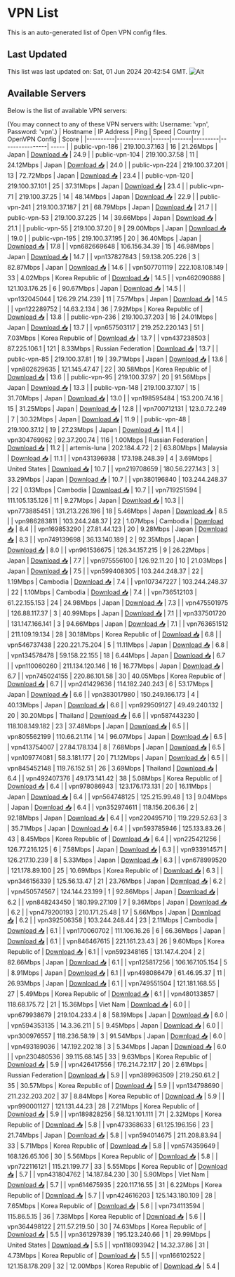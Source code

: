 # VPN List

This is an auto-generated list of Open VPN config files.

## Last Updated

This list was last updated on: Sat, 01 Jun 2024 20:42:54 GMT.
![Alt](https://repobeats.axiom.co/api/embed/186b98318ef1479477931607c1ad7d823f12451f.svg "Repobeats analytics image")

## Available Servers

Below is the list of available VPN servers:

(You may connect to any of these VPN servers with: Username: 'vpn', Password: 'vpn'.)
| Hostname | IP Address | Ping | Speed | Country | OpenVPN Config | Score |
|----------|------------|------|-------|---------|----------------| ----- |
| public-vpn-186 | 219.100.37.163 | 16 | 21.26Mbps | Japan | [Download 📥](./configs/server_0_JP.ovpn) | 24.9 |
| public-vpn-104 | 219.100.37.58 | 11 | 24.12Mbps | Japan | [Download 📥](./configs/server_1_JP.ovpn) | 24.0 |
| public-vpn-224 | 219.100.37.201 | 13 | 72.72Mbps | Japan | [Download 📥](./configs/server_2_JP.ovpn) | 23.4 |
| public-vpn-120 | 219.100.37.101 | 25 | 37.31Mbps | Japan | [Download 📥](./configs/server_3_JP.ovpn) | 23.4 |
| public-vpn-71 | 219.100.37.25 | 14 | 48.14Mbps | Japan | [Download 📥](./configs/server_4_JP.ovpn) | 22.9 |
| public-vpn-241 | 219.100.37.187 | 21 | 68.79Mbps | Japan | [Download 📥](./configs/server_5_JP.ovpn) | 21.7 |
| public-vpn-53 | 219.100.37.225 | 14 | 39.66Mbps | Japan | [Download 📥](./configs/server_6_JP.ovpn) | 21.1 |
| public-vpn-55 | 219.100.37.20 | 9 | 29.00Mbps | Japan | [Download 📥](./configs/server_7_JP.ovpn) | 19.0 |
| public-vpn-195 | 219.100.37.195 | 20 | 36.40Mbps | Japan | [Download 📥](./configs/server_8_JP.ovpn) | 17.8 |
| vpn682669648 | 106.156.34.39 | 15 | 46.98Mbps | Japan | [Download 📥](./configs/server_9_JP.ovpn) | 14.7 |
| vpn137827843 | 59.138.205.226 | 3 | 82.87Mbps | Japan | [Download 📥](./configs/server_10_JP.ovpn) | 14.6 |
| vpn507701119 | 222.108.108.149 | 33 | 4.02Mbps | Korea Republic of | [Download 📥](./configs/server_11_KR.ovpn) | 14.5 |
| vpn462090888 | 121.103.176.25 | 6 | 90.67Mbps | Japan | [Download 📥](./configs/server_12_JP.ovpn) | 14.5 |
| vpn132045044 | 126.29.214.239 | 11 | 7.57Mbps | Japan | [Download 📥](./configs/server_13_JP.ovpn) | 14.5 |
| vpn122289752 | 14.63.2.134 | 36 | 7.92Mbps | Korea Republic of | [Download 📥](./configs/server_14_KR.ovpn) | 13.8 |
| public-vpn-236 | 219.100.37.203 | 16 | 24.01Mbps | Japan | [Download 📥](./configs/server_15_JP.ovpn) | 13.7 |
| vpn657503117 | 219.252.220.143 | 51 | 7.03Mbps | Korea Republic of | [Download 📥](./configs/server_16_KR.ovpn) | 13.7 |
| vpn437238503 | 87.225.106.1 | 121 | 8.33Mbps | Russian Federation | [Download 📥](./configs/server_17_RU.ovpn) | 13.7 |
| public-vpn-85 | 219.100.37.81 | 19 | 39.71Mbps | Japan | [Download 📥](./configs/server_18_JP.ovpn) | 13.6 |
| vpn802629635 | 121.145.47.47 | 22 | 30.58Mbps | Korea Republic of | [Download 📥](./configs/server_19_KR.ovpn) | 13.6 |
| public-vpn-95 | 219.100.37.97 | 20 | 91.56Mbps | Japan | [Download 📥](./configs/server_20_JP.ovpn) | 13.3 |
| public-vpn-148 | 219.100.37.107 | 15 | 31.70Mbps | Japan | [Download 📥](./configs/server_21_JP.ovpn) | 13.0 |
| vpn198595484 | 153.200.74.16 | 15 | 31.25Mbps | Japan | [Download 📥](./configs/server_22_JP.ovpn) | 12.8 |
| vpn700712131 | 123.0.72.249 | 7 | 30.32Mbps | Japan | [Download 📥](./configs/server_23_JP.ovpn) | 11.9 |
| public-vpn-48 | 219.100.37.12 | 19 | 27.23Mbps | Japan | [Download 📥](./configs/server_24_JP.ovpn) | 11.4 |
| vpn304769962 | 92.37.200.74 | 116 | 1.00Mbps | Russian Federation | [Download 📥](./configs/server_25_RU.ovpn) | 11.2 |
| artemis-luna | 202.184.4.72 | 2 | 63.80Mbps | Malaysia | [Download 📥](./configs/server_26_MY.ovpn) | 11.1 |
| vpn431396938 | 173.198.248.39 | 4 | 3.69Mbps | United States | [Download 📥](./configs/server_27_US.ovpn) | 10.7 |
| vpn219708659 | 180.56.227.143 | 3 | 33.29Mbps | Japan | [Download 📥](./configs/server_28_JP.ovpn) | 10.7 |
| vpn380196840 | 103.244.248.37 | 22 | 0.13Mbps | Cambodia | [Download 📥](./configs/server_29_KH.ovpn) | 10.7 |
| vpn719251594 | 111.105.135.126 | 11 | 9.27Mbps | Japan | [Download 📥](./configs/server_30_JP.ovpn) | 10.3 |
| vpn773885451 | 131.213.226.196 | 18 | 5.46Mbps | Japan | [Download 📥](./configs/server_31_JP.ovpn) | 8.5 |
| vpn986283811 | 103.244.248.37 | 22 | 1.07Mbps | Cambodia | [Download 📥](./configs/server_32_KH.ovpn) | 8.4 |
| vpn169853290 | 27.81.44.123 | 20 | 9.28Mbps | Japan | [Download 📥](./configs/server_33_JP.ovpn) | 8.3 |
| vpn749139698 | 36.13.140.189 | 2 | 92.35Mbps | Japan | [Download 📥](./configs/server_34_JP.ovpn) | 8.0 |
| vpn961536675 | 126.34.157.215 | 9 | 26.22Mbps | Japan | [Download 📥](./configs/server_35_JP.ovpn) | 7.7 |
| vpn975556100 | 126.92.11.20 | 10 | 21.03Mbps | Japan | [Download 📥](./configs/server_36_JP.ovpn) | 7.5 |
| vpn599408305 | 103.244.248.37 | 22 | 1.19Mbps | Cambodia | [Download 📥](./configs/server_37_KH.ovpn) | 7.4 |
| vpn107347227 | 103.244.248.37 | 22 | 1.10Mbps | Cambodia | [Download 📥](./configs/server_38_KH.ovpn) | 7.4 |
| vpn736512103 | 61.22.155.153 | 24 | 24.98Mbps | Japan | [Download 📥](./configs/server_39_JP.ovpn) | 7.3 |
| vpn475501975 | 126.88.117.37 | 3 | 40.99Mbps | Japan | [Download 📥](./configs/server_40_JP.ovpn) | 7.1 |
| vpn337501720 | 131.147.166.141 | 3 | 94.66Mbps | Japan | [Download 📥](./configs/server_41_JP.ovpn) | 7.1 |
| vpn763651512 | 211.109.19.134 | 28 | 30.18Mbps | Korea Republic of | [Download 📥](./configs/server_42_KR.ovpn) | 6.8 |
| vpn546737438 | 220.221.75.204 | 5 | 11.11Mbps | Japan | [Download 📥](./configs/server_43_JP.ovpn) | 6.8 |
| vpn134578478 | 59.158.22.155 | 18 | 6.44Mbps | Japan | [Download 📥](./configs/server_44_JP.ovpn) | 6.7 |
| vpn110060260 | 211.134.120.146 | 16 | 16.77Mbps | Japan | [Download 📥](./configs/server_45_JP.ovpn) | 6.7 |
| vpn745024155 | 220.86.101.58 | 30 | 40.05Mbps | Korea Republic of | [Download 📥](./configs/server_46_KR.ovpn) | 6.7 |
| vpn241429636 | 114.182.240.243 | 6 | 53.17Mbps | Japan | [Download 📥](./configs/server_47_JP.ovpn) | 6.6 |
| vpn383017980 | 150.249.166.173 | 4 | 40.13Mbps | Japan | [Download 📥](./configs/server_48_JP.ovpn) | 6.6 |
| vpn929509127 | 49.49.240.132 | 20 | 30.20Mbps | Thailand | [Download 📥](./configs/server_49_TH.ovpn) | 6.6 |
| vpn587443230 | 118.108.149.182 | 23 | 37.48Mbps | Japan | [Download 📥](./configs/server_50_JP.ovpn) | 6.5 |
| vpn805562199 | 110.66.21.114 | 14 | 96.07Mbps | Japan | [Download 📥](./configs/server_51_JP.ovpn) | 6.5 |
| vpn413754007 | 27.84.178.134 | 8 | 7.68Mbps | Japan | [Download 📥](./configs/server_52_JP.ovpn) | 6.5 |
| vpn109774081 | 58.3.181.177 | 20 | 71.12Mbps | Japan | [Download 📥](./configs/server_53_JP.ovpn) | 6.5 |
| vpn845452148 | 119.76.152.51 | 26 | 3.69Mbps | Thailand | [Download 📥](./configs/server_54_TH.ovpn) | 6.4 |
| vpn492407376 | 49.173.141.42 | 38 | 5.08Mbps | Korea Republic of | [Download 📥](./configs/server_55_KR.ovpn) | 6.4 |
| vpn978086943 | 123.176.173.131 | 20 | 16.11Mbps | Japan | [Download 📥](./configs/server_56_JP.ovpn) | 6.4 |
| vpn564748125 | 125.215.99.48 | 13 | 9.04Mbps | Japan | [Download 📥](./configs/server_57_JP.ovpn) | 6.4 |
| vpn352974611 | 118.156.206.36 | 2 | 92.18Mbps | Japan | [Download 📥](./configs/server_58_JP.ovpn) | 6.4 |
| vpn220495710 | 119.229.52.63 | 3 | 35.71Mbps | Japan | [Download 📥](./configs/server_59_JP.ovpn) | 6.4 |
| vpn593785946 | 125.133.83.26 | 43 | 8.45Mbps | Korea Republic of | [Download 📥](./configs/server_60_KR.ovpn) | 6.4 |
| vpn225421256 | 126.77.216.125 | 6 | 7.58Mbps | Japan | [Download 📥](./configs/server_61_JP.ovpn) | 6.3 |
| vpn933914571 | 126.217.10.239 | 8 | 5.33Mbps | Japan | [Download 📥](./configs/server_62_JP.ovpn) | 6.3 |
| vpn678999520 | 121.178.89.100 | 25 | 10.69Mbps | Korea Republic of | [Download 📥](./configs/server_63_KR.ovpn) | 6.3 |
| vpn346156339 | 125.56.13.47 | 21 | 23.76Mbps | Japan | [Download 📥](./configs/server_64_JP.ovpn) | 6.2 |
| vpn450574567 | 124.144.23.199 | 1 | 92.86Mbps | Japan | [Download 📥](./configs/server_65_JP.ovpn) | 6.2 |
| vpn848243450 | 180.199.27.109 | 7 | 9.36Mbps | Japan | [Download 📥](./configs/server_66_JP.ovpn) | 6.2 |
| vpn479200193 | 210.171.25.48 | 17 | 5.66Mbps | Japan | [Download 📥](./configs/server_67_JP.ovpn) | 6.2 |
| vpn392506358 | 103.244.248.44 | 23 | 2.11Mbps | Cambodia | [Download 📥](./configs/server_68_KH.ovpn) | 6.1 |
| vpn170060702 | 111.106.16.26 | 6 | 66.36Mbps | Japan | [Download 📥](./configs/server_69_JP.ovpn) | 6.1 |
| vpn846467615 | 221.161.23.43 | 26 | 9.60Mbps | Korea Republic of | [Download 📥](./configs/server_70_KR.ovpn) | 6.1 |
| vpn592348165 | 131.147.4.204 | 2 | 82.66Mbps | Japan | [Download 📥](./configs/server_71_JP.ovpn) | 6.1 |
| vpn125817256 | 106.167.105.154 | 5 | 8.91Mbps | Japan | [Download 📥](./configs/server_72_JP.ovpn) | 6.1 |
| vpn498086479 | 61.46.95.37 | 11 | 26.93Mbps | Japan | [Download 📥](./configs/server_73_JP.ovpn) | 6.1 |
| vpn749551504 | 121.181.168.55 | 27 | 5.49Mbps | Korea Republic of | [Download 📥](./configs/server_74_KR.ovpn) | 6.1 |
| vpn480133857 | 118.68.175.72 | 21 | 15.36Mbps | Viet Nam | [Download 📥](./configs/server_75_VN.ovpn) | 6.0 |
| vpn679938679 | 219.104.233.4 | 8 | 58.19Mbps | Japan | [Download 📥](./configs/server_76_JP.ovpn) | 6.0 |
| vpn594353135 | 14.3.36.211 | 5 | 9.45Mbps | Japan | [Download 📥](./configs/server_77_JP.ovpn) | 6.0 |
| vpn300976557 | 118.236.58.19 | 3 | 91.54Mbps | Japan | [Download 📥](./configs/server_78_JP.ovpn) | 6.0 |
| vpn493189036 | 147.192.202.18 | 3 | 5.34Mbps | Japan | [Download 📥](./configs/server_79_JP.ovpn) | 6.0 |
| vpn230480536 | 39.115.68.145 | 33 | 9.63Mbps | Korea Republic of | [Download 📥](./configs/server_80_KR.ovpn) | 5.9 |
| vpn426417556 | 176.214.72.117 | 20 | 2.61Mbps | Russian Federation | [Download 📥](./configs/server_81_RU.ovpn) | 5.9 |
| vpn389963509 | 219.250.61.2 | 35 | 30.57Mbps | Korea Republic of | [Download 📥](./configs/server_82_KR.ovpn) | 5.9 |
| vpn134798690 | 211.232.203.202 | 37 | 8.84Mbps | Korea Republic of | [Download 📥](./configs/server_83_KR.ovpn) | 5.9 |
| vpn990001127 | 121.131.44.23 | 28 | 7.21Mbps | Korea Republic of | [Download 📥](./configs/server_84_KR.ovpn) | 5.9 |
| vpn189828256 | 58.121.101.111 | 71 | 2.32Mbps | Korea Republic of | [Download 📥](./configs/server_85_KR.ovpn) | 5.8 |
| vpn473368633 | 61.125.196.156 | 23 | 21.74Mbps | Japan | [Download 📥](./configs/server_86_JP.ovpn) | 5.8 |
| vpn594014675 | 211.208.83.94 | 33 | 5.71Mbps | Korea Republic of | [Download 📥](./configs/server_87_KR.ovpn) | 5.8 |
| vpn574359649 | 168.126.65.106 | 30 | 5.56Mbps | Korea Republic of | [Download 📥](./configs/server_88_KR.ovpn) | 5.8 |
| vpn722116121 | 115.21.199.77 | 33 | 5.55Mbps | Korea Republic of | [Download 📥](./configs/server_89_KR.ovpn) | 5.7 |
| vpn431804762 | 14.187.84.230 | 30 | 5.90Mbps | Viet Nam | [Download 📥](./configs/server_90_VN.ovpn) | 5.7 |
| vpn614675935 | 220.117.16.55 | 31 | 6.22Mbps | Korea Republic of | [Download 📥](./configs/server_91_KR.ovpn) | 5.7 |
| vpn424616203 | 125.143.180.109 | 28 | 7.65Mbps | Korea Republic of | [Download 📥](./configs/server_92_KR.ovpn) | 5.6 |
| vpn734113594 | 115.86.5.15 | 36 | 7.38Mbps | Korea Republic of | [Download 📥](./configs/server_93_KR.ovpn) | 5.6 |
| vpn364498122 | 211.57.219.50 | 30 | 74.63Mbps | Korea Republic of | [Download 📥](./configs/server_94_KR.ovpn) | 5.5 |
| vpn361297839 | 195.123.240.66 | 1 | 29.99Mbps | United States | [Download 📥](./configs/server_95_US.ovpn) | 5.5 |
| vpn118093942 | 14.32.37.86 | 31 | 4.73Mbps | Korea Republic of | [Download 📥](./configs/server_96_KR.ovpn) | 5.5 |
| vpn166102522 | 121.158.178.209 | 32 | 12.00Mbps | Korea Republic of | [Download 📥](./configs/server_97_KR.ovpn) | 5.4 |
